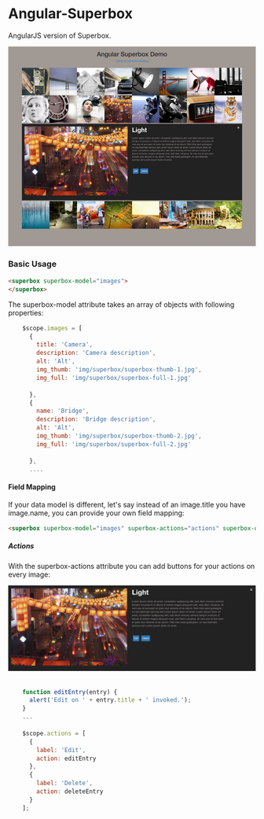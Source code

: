 Angular-Superbox  
================

<!-- [![Build Status][travis-status]][travis-link] -->

AngularJS version of Superbox.

![thumbnail](doc/img/angular-superbox-800x644.png)


### Basic Usage

``` html
<superbox superbox-model="images">
</superbox>
```

The superbox-model attribute takes an array of objects with following properties:

``` javascript
    $scope.images = [
      {
        title: 'Camera',
        description: 'Camera description',
        alt: 'Alt',
        img_thumb: 'img/superbox/superbox-thumb-1.jpg',
        img_full: 'img/superbox/superbox-full-1.jpg'

      },
      {
        name: 'Bridge',
        description: 'Bridge description',
        alt: 'Alt',
        img_thumb: 'img/superbox/superbox-thumb-2.jpg',
        img_full: 'img/superbox/superbox-full-2.jpg'

      },
      ....
```
#### Field Mapping

If your data model is different, let's say instead of an image.title you have image.name, you can provide your own field mapping:

``` html
<superbox superbox-model="images" superbox-actions="actions" superbox-options="{fieldMapping: {title: 'name', description: 'desc'}}"></superbox>
```

##### Actions
With the superbox-actions attribute you can add buttons for your actions on every image:

![superbox-actions](doc/img/angular-superbox-actions.png)


``` javascript

    function editEntry(entry) {
      alert('Edit on ' + entry.title + ' invoked.');
    }
    ...
    
    $scope.actions = [
      {
        label: 'Edit',
        action: editEntry
      },
      {
        label: 'Delete',
        action: deleteEntry
      }
    ];
```


[travis-status]: https://travis-ci.org/libreboard/libreboard.svg
[travis-link]: https://travis-ci.org/libreboard/libreboard.svg
